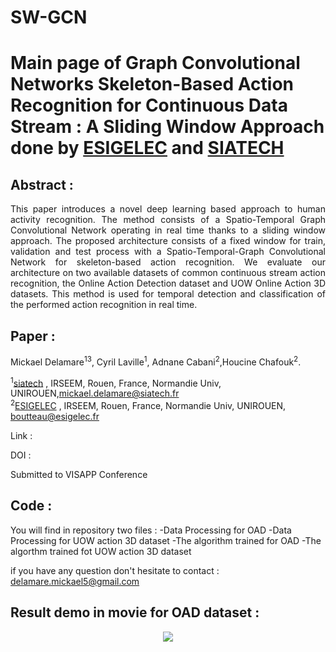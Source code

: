 # SW-GCN

# Main page of Graph Convolutional Networks Skeleton-Based Action Recognition for Continuous Data Stream : A Sliding Window Approach done by [ESIGELEC](https://www.esigelec.fr/) and [SIATECH](https://www.siatech.fr/)


 


## Abstract :
<p style="text-align:justify";>
This paper introduces a novel deep learning based approach to human activity recognition. The method consists of a Spatio-Temporal Graph Convolutional Network  operating in real time thanks to a sliding window approach. The proposed architecture consists of a fixed window for train, validation and test process with a Spatio-Temporal-Graph Convolutional Network for skeleton-based action recognition. We evaluate our architecture on two available datasets of common continuous stream action recognition, the Online Action Detection dataset and UOW Online Action 3D datasets. This method is used for temporal detection and classification of the performed action recognition in real time.</p>

## Paper :

Mickael Delamare<sup>1</sup><sup>3</sup>, Cyril Laville<sup>1</sup>, Adnane Cabani<sup>2</sup>,Houcine Chafouk<sup>2</sup>.  

<sup>1</sup>[siatech](https://www.siatech.fr/) , IRSEEM, Rouen, France, Normandie Univ, UNIROUEN,mickael.delamare@siatech.fr   
<sup>2</sup>[ESIGELEC](http://www.esigelec.fr/) , IRSEEM, Rouen, France, Normandie Univ, UNIROUEN, boutteau@esigelec.fr

Link : 

DOI : 

Submitted to VISAPP Conference

## Code :
You will find in repository two files : 
  -Data Processing for OAD 
  -Data Processing for UOW action 3D dataset
  -The algorithm trained for OAD
  -The algorthm trained fot UOW action 3D dataset
  
if you have any question don't hesitate to contact : delamare.mickael5@gmail.com

## Result demo in movie for OAD dataset :

<p align="center">
<img src="final_dem_v2.gif">
</p>



